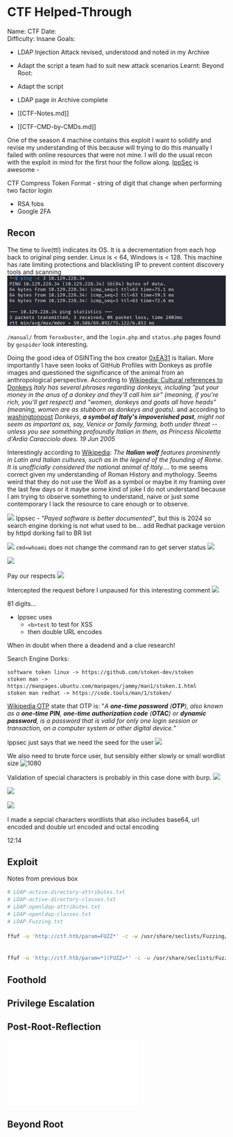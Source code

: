 # CTF Helped-Through

Name: CTF
Date:  
Difficulty:  Insane
Goals:  
- LDAP Injection Attack revised, understood and noted in my Archive
- Adapt the script a team had to suit new attack scenarios
Learnt:
Beyond Root:
- Adapt the script
- LDAP page in Archive complete

- [[CTF-Notes.md]]
- [[CTF-CMD-by-CMDs.md]]

One of the season 4 machine contains this exploit I want to solidify and revise my understanding of this because will trying to do this manually I failed with online resources that were not mine. I will do the usual recon with the exploit in mind for the first hour the follow along. [IppSec](https://www.youtube.com/watch?v=51JQg202csw) is awesome - 

CTF Compress Token Format - string of digit that change when performing two factor login
- RSA fobs
- Google 2FA 

## Recon

The time to live(ttl) indicates its OS. It is a decrementation from each hop back to original ping sender. Linux is < 64, Windows is < 128. This machine has rate limiting protections and blacklisting IP to prevent content discovery tools and scanning 
![ping](Screenshots/ping.png)

`/manual/`  from `feroxbuster`, and the `login.php` and `status.php` pages found by `gospider` look interesting.

Doing the good idea of OSINTing the box creator [0xEA31](https://app.hackthebox.com/users/13340) is Italian. More importantly I have seen looks of GitHub Profiles with Donkeys as profile images and questioned the significance of the animal from an anthropological perspective. According to [Wikipedia: Cultural references to Donkeys](https://en.wikipedia.org/wiki/Cultural_references_to_donkeys) *Italy has several phrases regarding donkeys, including "put your money in the anus of a donkey and they'll call him sir" (meaning, if you're rich, you'll get respect) and "women, donkeys and goats all have heads" (meaning, women are as stubborn as donkeys and goats).* and according to [washingtonpost](https://www.washingtonpost.com/archive/politics/2005/06/19/pinning-a-fairy-tale-on-italys-dwindling-donkeys/170a715a-9c64-45b7-93f4-6897c411188e/) *Donkeys, **a symbol of Italy's impoverished past**, might not seem as important as, say, Venice or family farming, both under threat -- unless you see something profoundly Italian in them, as Princess Nicoletta d'Ardia Caracciolo does. 19 Jun 2005*

Interestingly according to [Wikipedia](https://en.wikipedia.org/wiki/Italian_wolf): *The **Italian wolf** features prominently in Latin and Italian cultures, such as in the legend of the founding of Rome. It is unofficially considered the national animal of Italy.*... to me seems correct given my understanding of Roman History and mythology. Seems weird that they do not use the Wolf as a symbol or maybe it my framing over the last few days or it maybe some kind of joke I do not understand because I am trying to observe something to understand, naive or just some contemporary I lack the resource to care enough or to observe.


![](nmap.png)
Ippsec - *"Payed software is better documented"*, but this is 2024 so search engine dorking is not what used to be... add Redhat package version by httpd dorking fail to BR list

![](www-root.png)
`cmd=whoami` does not change the command ran to get server status
![](bannedips.png)


![](OTPloginpage.png)

Pay our respects
![](loginasippsec.png)

Intercepted the request before I unpaused for this interesting comment
![](intercepttherequestbeforeiunpaused.png)

81 digits...

- Ippsec uses 
	- `<b>test` to test for XSS 
	- then double URL encodes

When in doubt when there a deadend and a clue research!

Search Engine Dorks:
```
software token linux -> https://github.com/stoken-dev/stoken
stoken man -> https://manpages.ubuntu.com/manpages/jammy/man1/stoken.1.html
stoken man redhat -> https://code.tools/man/1/stoken/
```

[Wikipedia OTP](https://en.wikipedia.org/wiki/One-time_password) state that OTP is: "*A **one-time password** (**OTP**), also known as a **one-time PIN**, **one-time authorization code** (**OTAC**) or **dynamic password**, is a password that is valid for only one login session or transaction, on a computer system or other digital device.*"

Ippsec just says that we need the seed for the user
![](compresstokenformatinubuntumanpage.png)

We also need to brute force user, but sensibly either slowly or small wordlist size
![1080](notopusershortlist.png)

Validation of special characters is probably in this case done with burp.
![](speicalcharsattempt.png)

![](checkwithburpbeforemovingforward.png)

![](burprevalidingfuzzingspecialchars.png)

I made a sepcial characters wordlists that also includes base64, url encoded and double url encoded and octal encoding

12:14
## Exploit


Notes from previous box
```bash
# LDAP-active-directory-attributes.txt
# LDAP-active-directory-classes.txt
# LDAP-openldap-attributes.txt
# LDAP-openldap-classes.txt
# LDAP.Fuzzing.txt

ffuf -u 'http://ctf.htb/param=FUZZ*' -c -w /usr/share/seclists/Fuzzing/chars.txt:FUZZ  -mc all


ffuf -u 'http://ctf.htb/param=*)(FUZZ=*' -c -w /usr/share/seclists/Fuzzing/$LDAPWORDLIST:FUZZ -mc all -x http://127.0.0.1:8080 # remember to apply FFUF filters and have burpsuite running
```


## Foothold

## Privilege Escalation

## Post-Root-Reflection  

![](CTF-map.excalidraw.md)

## Beyond Root



